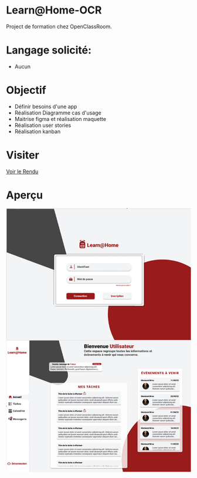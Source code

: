 # Learn@Home-OCR

Project de formation chez OpenClassRoom.

# Langage solicité:

- Aucun

# Objectif

- Définir besoins d'une app
- Réalisation Diagramme cas d'usage
- Maitrise figma et réalisation maquette 
- Réalisation user stories
- Réalisation kanban

# Visiter

[Voir le Rendu](https://www.figma.com/file/XYplrUx19n8RhQKCYcYiEk/Untitled?node-id=0-1&t=Emm20m7TfgSK0TaR-0)

# Aperçu

![screenshot du site](./screen.png)
